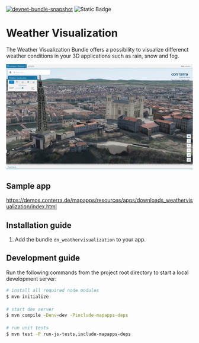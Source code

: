 [![devnet-bundle-snapshot](https://github.com/conterra/mapapps-weather-visualization/actions/workflows/devnet-bundle-snapshot.yml/badge.svg)](https://github.com/conterra/mapapps-weather-visualization/actions/workflows/devnet-bundle-snapshot.yml)
![Static Badge](https://img.shields.io/badge/tested_for_map.apps-4.19.1-%20?labelColor=%233E464F&color=%232FC050)
# Weather Visualization
The Weather Visualization Bundle offers a possibility to visualize differenct weather conditions in your 3D applications such as rain, snow and fog.

![Screenshot App](https://github.com/conterra/mapapps-weather-visualization/blob/main/screenshot.png)

## Sample app
https://demos.conterra.de/mapapps/resources/apps/downloads_weathervisualization/index.html

## Installation guide
1. Add the bundle `dn_weathervisualization` to your app.

## Development guide
Run the following commands from the project root directory to start a local development server:

```bash
# install all required node modules
$ mvn initialize

# start dev server
$ mvn compile -Denv=dev -Pinclude-mapapps-deps

# run unit tests
$ mvn test -P run-js-tests,include-mapapps-deps
```
